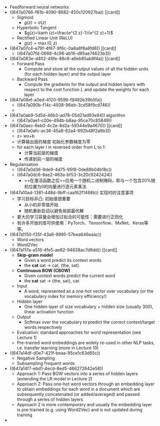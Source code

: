 - Feedforward neural networks
- ((647a0766-f61b-4090-8682-450c120927ba)) [[card]]
	- Sigmoid
		- $g(z)=\sigma(z)$
	- Hyperbolic Tangent
		- $g(z)=\tanh (z)=\frac{e^{2 z}-1}{e^{2 z}+1}$
	- Rectified Linear Unit (ReLU)
		- $g(z)=\max (0, z)$
- ((647a07c4-e79f-4f67-9f6c-0a8a8f8a8fd8)) [[card]]
	- ((647a07fd-0668-4c98-ab16-d85ae74623b3))
- ((647a083e-d402-48fe-88c8-a6eb85ab9f4a)) [[card]]
	- Forward Pass
		- Compute and store all the output values of all the hidden units (for each hidden layer) and the output layer
	- Backward Pass
		- Compute the gradients for the output and hidden layers with respect to the cost function $L$ and update the weights for each layer
- ((647a08ef-a0ed-4120-9599-f9482b39b5fa))
	- ((647a090b-f14c-4938-96eb-3cd58f9cd746))
	-
- ((647a0ab9-5d5d-46b3-ad78-05d21ad93e84)) algorithm
	- ((647a0ae1-c00e-494b-b8aa-95ce70c85849))
- ((647a0aec-6eb0-4c2e-8d2a-59344e9a4670)) [[card]]
	- ((647a0afc-ac36-45a8-82a4-992b48f2a9b3))
	- z= wx+b
	- 计算输出层的梯度
	  初始化参数梯度为零
	- for each layer l in reversed order from L to 1:
		- 计算当前层的梯度
		- 传递到前一层的梯度
- Regularisation
	- ((647a0d36-9de9-4d75-95f8-0de88b04b18c))
	- ((647a0dc6-8ae2-463a-bf53-3c20c9242424))
		- ==在激活函数之后==应用一个随机二进制掩码，即与一个包含20%随机位置为0的向量进行逐元素乘法
- ((647a10ad-1381-448d-9bff-caa162f1468b)) 实现时的注意事项
	- 学习目标非凸: 初始值很重要
		- 从小的非零值开始
		- 随机重新启动以避免局部最优解
	- 更大的学习容量会增加过拟合的可能性：需要进行正则化
	- 有许多开放的库可供使用：PyTorch、Tensorflow、MxNet、Keras等等。
- ((647a1150-f35f-43a6-9995-57bea646eaac))
	- Word vectors
	- Word2Vec
- ((647a117a-a516-4fe5-ae82-94638ac7d9dd)) [[card]]
	- **Skip-gram model**
		- Given a word predict its context words
		- the **cat** sat → cat, {the, sat}
	- **Continuous BOW (CBOW)**
		- Given context words predict the current word
		- the **cat** sat → {the, sat}, cat
	- Input
		- A word, represented as a one-hot vector over vocabulary (or the vocabulary index for memory efficiency!)
	- Hidden layer
		- One hidden layer of size vocabulary × hidden size (usually 300), linear activation function
	- Output
		- Softmax over the vocabulary to predict the correct context/target words respectively
	- Evaluation: standard approaches for word representation (see Lecture 1)
	- Pre-trained word embeddings are widely re-used in other NLP tasks, i.e. transfer learning (more in Lecture 10)
- ((647a14df-d0e7-421f-beaa-95ce1c63d85c))
	- Negative Sampling
	- Subsampling frequent words
- ((647a14f7-ebd1-4ecd-8ed5-466272642e58))
	- Approach 1: Pass BOW vectors into a series of hidden layers (extending the LR model in Lecture 2)
	- Approach 2: Pass one-hot word vectors through an embedding layer to obtain embeddings for each word in a document which are subsequently concatenated (or added/averaged) and passed through a series of hidden layers
	- Approach 2 is more contemporary and usually the embedding layer is pre-trained (e.g. using Word2Vec) and is not updated during training
-